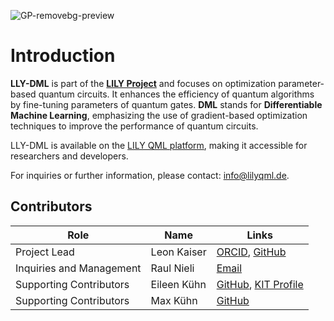 ![GP-removebg-preview](https://github.com/user-attachments/assets/0f7ed5fc-82d4-44ab-91c3-65a7419c602a)
# Introduction

**LLY-DML** is part of the [**LILY Project**](https://www.lilyqml.de) and focuses on optimization parameter-based quantum circuits. It enhances the efficiency of quantum algorithms by fine-tuning parameters of quantum gates. **DML** stands for **Differentiable Machine Learning**, emphasizing the use of gradient-based optimization techniques to improve the performance of quantum circuits.

LLY-DML is available on the [LILY QML platform](https://www.lilyqml.de), making it accessible for researchers and developers.

For inquiries or further information, please contact: [info@lilyqml.de](mailto:info@lilyqml.de).

## Contributors

| Role                     | Name         | Links                                                                                                             |
|--------------------------|--------------|-------------------------------------------------------------------------------------------------------------------|
| Project Lead             | Leon Kaiser  | [ORCID](https://orcid.org/0009-0000-4735-2044), [GitHub](https://github.com/xleonplayz)                          |
| Inquiries and Management | Raul Nieli   | [Email](mailto:raul.nieli@lilyqml.de)                                                                             |
| Supporting Contributors  | Eileen Kühn  | [GitHub](https://github.com/eileen-kuehn), [KIT Profile](https://www-kseta.ttp.kit.edu/fellows/Eileen.Kuehn/)     |
| Supporting Contributors  | Max Kühn     | [GitHub](https://github.com/maxfischer2781)                                                                       |
